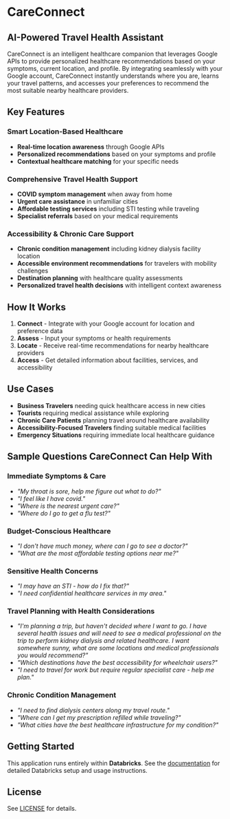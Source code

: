 # CareConnect

## AI-Powered Travel Health Assistant

CareConnect is an intelligent healthcare companion that leverages Google APIs to provide personalized healthcare recommendations based on your symptoms, current location, and profile. By integrating seamlessly with your Google account, CareConnect instantly understands where you are, learns your travel patterns, and accesses your preferences to recommend the most suitable nearby healthcare providers.

## Key Features

### Smart Location-Based Healthcare
- **Real-time location awareness** through Google APIs
- **Personalized recommendations** based on your symptoms and profile
- **Contextual healthcare matching** for your specific needs

### Comprehensive Travel Health Support
- **COVID symptom management** when away from home
- **Urgent care assistance** in unfamiliar cities
- **Affordable testing services** including STI testing while traveling
- **Specialist referrals** based on your medical requirements

### Accessibility & Chronic Care Support
- **Chronic condition management** including kidney dialysis facility location
- **Accessible environment recommendations** for travelers with mobility challenges
- **Destination planning** with healthcare quality assessments
- **Personalized travel health decisions** with intelligent context awareness

## How It Works

1. **Connect** - Integrate with your Google account for location and preference data
2. **Assess** - Input your symptoms or health requirements
3. **Locate** - Receive real-time recommendations for nearby healthcare providers
4. **Access** - Get detailed information about facilities, services, and accessibility

## Use Cases

- **Business Travelers** needing quick healthcare access in new cities
- **Tourists** requiring medical assistance while exploring
- **Chronic Care Patients** planning travel around healthcare availability
- **Accessibility-Focused Travelers** finding suitable medical facilities
- **Emergency Situations** requiring immediate local healthcare guidance

## Sample Questions CareConnect Can Help With

### Immediate Symptoms & Care
- *"My throat is sore, help me figure out what to do?"*
- *"I feel like I have covid."*
- *"Where is the nearest urgent care?"*
- *"Where do I go to get a flu test?"*

### Budget-Conscious Healthcare
- *"I don't have much money, where can I go to see a doctor?"*
- *"What are the most affordable testing options near me?"*

### Sensitive Health Concerns
- *"I may have an STI - how do I fix that?"*
- *"I need confidential healthcare services in my area."*

### Travel Planning with Health Considerations
- *"I'm planning a trip, but haven't decided where I want to go. I have several health issues and will need to see a medical professional on the trip to perform kidney dialysis and related healthcare. I want somewhere sunny, what are some locations and medical professionals you would recommend?"*
- *"Which destinations have the best accessibility for wheelchair users?"*
- *"I need to travel for work but require regular specialist care - help me plan."*

### Chronic Condition Management
- *"I need to find dialysis centers along my travel route."*
- *"Where can I get my prescription refilled while traveling?"*
- *"What cities have the best healthcare infrastructure for my condition?"*

## Getting Started

This application runs entirely within **Databricks**. See the [documentation](./docs/README.md) for detailed Databricks setup and usage instructions.

## License

See [LICENSE](./LICENSE) for details.